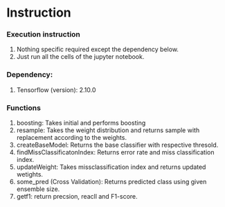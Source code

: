 # Instruction

### Execution instruction
1. Nothing specific required except the dependency below. 
2. Just run all the cells of the jupyter notebook. 

### Dependency:
1. Tensorflow (version): 2.10.0

### Functions
1. boosting: Takes initial and performs boosting
2. resample: Takes the weight distribution and returns sample with replacement according to the weights.
3. createBaseModel: Returns the base classifier with respective thresold.
4. findMissClassificatonIndex: Returns error rate and miss classification index.
5. updateWeight: Takes missclassification index and returns updated wetights.
6. some_pred (Cross Validation): Returns predicted class using given ensemble size.
7. getf1: return precsion, reacll and F1-score.